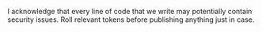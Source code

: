 I acknowledge that every line of code that we write may potentially contain security issues.
Roll relevant tokens before publishing anything just in case.